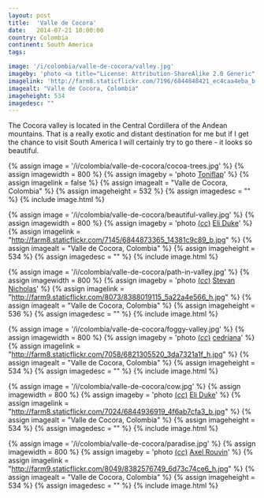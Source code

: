 ```yaml
---
layout: post
title:  'Valle de Cocora'
date:   2014-07-21 10:00:00
country: Colombia
continent: South America
tags:

image: '/i/colombia/valle-de-cocora/valley.jpg'
imageby: 'photo <a title="License: Attribution-ShareAlike 2.0 Generic" href="https://creativecommons.org/licenses/by-sa/2.0/">(<em>cc</em>)</a> <a href="http://www.flickr.com/photos/elisfanclub/6844848421">Eli Duke</a>'
imagelink: 'http://farm8.staticflickr.com/7196/6844848421_ec4caa4eba_b.jpg'
imagealt: "Valle de Cocora, Colombia"
imageheight: 534
imagedesc: ""
---
```

The Cocora valley is located in the Central Cordillera of the Andean mountains. That is a really exotic and distant destination for me but if I get the chance to visit South America I will certainly try to go there - it looks so beautiful.

{% assign image = '/i/colombia/valle-de-cocora/cocoa-trees.jpg' %}
{% assign imagewidth = 800 %}
{% assign imageby = 'photo <a href="http://www.bigstockphoto.com/image-24598892/stock-photo-cocora-valley-and-palm-forests">Toniflap</a>' %}
{% assign imagelink = false %}
{% assign imagealt = "Valle de Cocora, Colombia" %}
{% assign imageheight = 532 %}
{% assign imagedesc = "" %}
{% include image.html %}

{% assign image = '/i/colombia/valle-de-cocora/beautiful-valley.jpg' %}
{% assign imagewidth = 800 %}
{% assign imageby = 'photo <a title="License: Attribution-ShareAlike 2.0 Generic" href="https://creativecommons.org/licenses/by-sa/2.0/">(<em>cc</em>)</a> <a href="http://www.flickr.com/photos/elisfanclub/6844873365">Eli Duke</a>' %}
{% assign imagelink = "http://farm8.staticflickr.com/7145/6844873365_14381c9c89_b.jpg" %}
{% assign imagealt = "Valle de Cocora, Colombia" %}
{% assign imageheight = 534 %}
{% assign imagedesc = "" %}
{% include image.html %}

{% assign image = '/i/colombia/valle-de-cocora/path-in-valley.jpg' %}
{% assign imagewidth = 800 %}
{% assign imageby = 'photo <a title="License: Attribution 2.0 Generic" href="https://creativecommons.org/licenses/by/2.0/">(<em>cc</em>)</a> <a href="https://flic.kr/p/dMdMRe">Stevan Nicholas</a>' %}
{% assign imagelink = "http://farm9.staticflickr.com/8073/8388019115_5a22a4e566_h.jpg" %}
{% assign imagealt = "Valle de Cocora, Colombia" %}
{% assign imageheight = 536 %}
{% assign imagedesc = "" %}
{% include image.html %}

{% assign image = '/i/colombia/valle-de-cocora/foggy-valley.jpg' %}
{% assign imagewidth = 800 %}
{% assign imageby = 'photo <a title="License: Attribution-NoDerivs 2.0 Generic" href="https://creativecommons.org/licenses/by-nd/2.0/">(<em>cc</em>)</a> <a href="http://www.flickr.com/photos/cedriana/6821305520">cedriana</a>' %}
{% assign imagelink = "http://farm8.staticflickr.com/7058/6821305520_3da7321a1f_h.jpg" %}
{% assign imagealt = "Valle de Cocora, Colombia" %}
{% assign imageheight = 534 %}
{% assign imagedesc = "" %}
{% include image.html %}

{% assign image = '/i/colombia/valle-de-cocora/cow.jpg' %}
{% assign imagewidth = 800 %}
{% assign imageby = 'photo <a title="License: Attribution-ShareAlike 2.0 Generic" href="https://creativecommons.org/licenses/by-sa/2.0/">(<em>cc</em>)</a> <a href="http://www.flickr.com/photos/elisfanclub/6844936919">Eli Duke</a>' %}
{% assign imagelink = "http://farm8.staticflickr.com/7024/6844936919_4f6ab7cfa3_b.jpg" %}
{% assign imagealt = "Valle de Cocora, Colombia" %}
{% assign imageheight = 534 %}
{% assign imagedesc = "" %}
{% include image.html %}

{% assign image = '/i/colombia/valle-de-cocora/paradise.jpg' %}
{% assign imagewidth = 800 %}
{% assign imageby = 'photo <a title="License: Attribution 2.0 Generic" href="https://creativecommons.org/licenses/by/2.0/">(<em>cc</em>)</a> <a href="http://www.flickr.com/photos/evdaimon/8382576749">Axel Rouvin</a>' %}
{% assign imagelink = "http://farm9.staticflickr.com/8049/8382576749_6d73c74ce6_h.jpg" %}
{% assign imagealt = "Valle de Cocora, Colombia" %}
{% assign imageheight = 534 %}
{% assign imagedesc = "" %}
{% include image.html %}